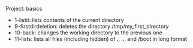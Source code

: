 Project: basics
- 1-listit: lists contents of the current directory
- 9-firstdirdeletion: deletes the directory /tmp/my_first_directory
- 10-back: changes the working directory to the previous one
- 11-lists: lists all files (including hidden) of ., .., and /boot in long format
